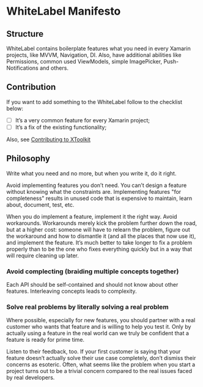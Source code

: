 # WhiteLabel Manifesto

## Structure

WhiteLabel contains boilerplate features what you need in every Xamarin projects, like MVVM, Navigation, DI. Also, have additional abilities like Permissions, common used ViewModels, simple ImagePicker, Push-Notifications and others.

## Contribution

If you want to add something to the WhiteLabel follow to the checklist below:

- [ ] It’s a very common feature for every Xamarin project;
- [ ] It’s a fix of the existing functionality;

Also, see [Contributing to XToolkit](contributing.md)

## Philosophy

Write what you need and no more, but when you write it, do it right.

Avoid implementing features you don’t need. You can’t design a feature without knowing what the constraints are. Implementing features "for completeness" results in unused code that is expensive to maintain, learn about, document, test, etc.

When you do implement a feature, implement it the right way. Avoid workarounds. Workarounds merely kick the problem further down the road, but at a higher cost: someone will have to relearn the problem, figure out the workaround and how to dismantle it (and all the places that now use it), and implement the feature. It’s much better to take longer to fix a problem properly than to be the one who fixes everything quickly but in a way that will require cleaning up later.

### Avoid complecting (braiding multiple concepts together)

Each API should be self-contained and should not know about other features. Interleaving concepts leads to complexity.

### Solve real problems by literally solving a real problem

Where possible, especially for new features, you should partner with a real customer who wants that feature and is willing to help you test it. Only by actually using a feature in the real world can we truly be confident that a feature is ready for prime time.

Listen to their feedback, too. If your first customer is saying that your feature doesn’t actually solve their use case completely, don’t dismiss their concerns as esoteric. Often, what seems like the problem when you start a project turns out to be a trivial concern compared to the real issues faced by real developers.
